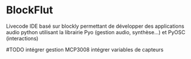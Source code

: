 # BlockFlut
Livecode IDE basé sur blockly permettant de développer des applications audio python utilisant la librairie Pyo (gestion audio, synthèse...) et PyOSC (interactions)

#TODO
intégrer gestion MCP3008
intégrer variables de capteurs
